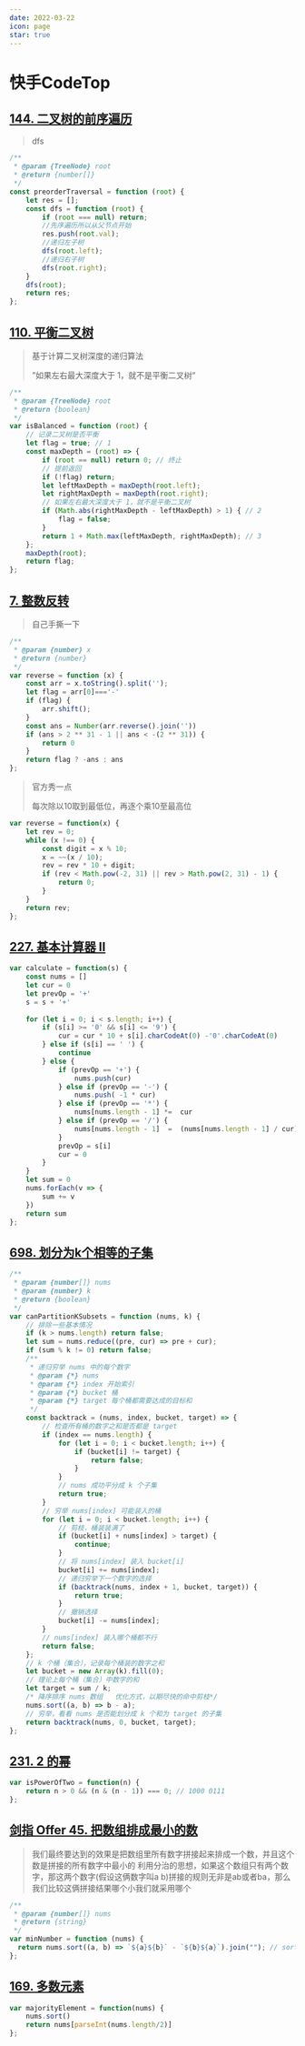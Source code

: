 ```yaml
---
date: 2022-03-22
icon: page
star: true
---
```


# 快手CodeTop

## [144. 二叉树的前序遍历](https://leetcode-cn.com/problems/binary-tree-preorder-traversal/)

> dfs

```js
/**
 * @param {TreeNode} root
 * @return {number[]}
 */
const preorderTraversal = function (root) {
    let res = [];
    const dfs = function (root) {
        if (root === null) return;
        //先序遍历所以从父节点开始
        res.push(root.val);
        //递归左子树
        dfs(root.left);
        //递归右子树
        dfs(root.right);
    }
    dfs(root);
    return res;
};
```

## [110. 平衡二叉树](https://leetcode-cn.com/problems/balanced-binary-tree/)

> 基于计算二叉树深度的递归算法
>
> ”如果左右最大深度大于 1，就不是平衡二叉树“

```js
/**
 * @param {TreeNode} root
 * @return {boolean}
 */
var isBalanced = function (root) {
    // 记录二叉树是否平衡
    let flag = true; // 1
    const maxDepth = (root) => {
        if (root == null) return 0; // 终止
        // 提前返回
        if (!flag) return;
        let leftMaxDepth = maxDepth(root.left);
        let rightMaxDepth = maxDepth(root.right);
        // 如果左右最大深度大于 1，就不是平衡二叉树
        if (Math.abs(rightMaxDepth - leftMaxDepth) > 1) { // 2
            flag = false;
        }
        return 1 + Math.max(leftMaxDepth, rightMaxDepth); // 3
    };
    maxDepth(root);
    return flag;
};
```

## [7. 整数反转](https://leetcode-cn.com/problems/reverse-integer/)

> 自己手撕一下

```js
/**
 * @param {number} x
 * @return {number}
 */
var reverse = function (x) {
    const arr = x.toString().split('');
    let flag = arr[0]==='-'
    if (flag) {
        arr.shift();
    }
    const ans = Number(arr.reverse().join(''))
    if (ans > 2 ** 31 - 1 || ans < -(2 ** 31)) {
        return 0
    }
    return flag ? -ans : ans
};

```

> 官方秀一点
>
> 每次除以10取到最低位，再逐个乘10至最高位

```js
var reverse = function(x) {
    let rev = 0;
    while (x !== 0) {
        const digit = x % 10;
        x = ~~(x / 10);
        rev = rev * 10 + digit;
        if (rev < Math.pow(-2, 31) || rev > Math.pow(2, 31) - 1) {
            return 0;
        }
    }
    return rev;
};
```

## [227. 基本计算器 II](https://leetcode-cn.com/problems/basic-calculator-ii/)

```js
var calculate = function(s) {
	const nums = []
	let cur = 0
	let prevOp = '+'
	s = s + '+'
	
	for (let i = 0; i < s.length; i++) {
		if (s[i] >= '0' && s[i] <= '9') {
			cur = cur * 10 + s[i].charCodeAt(0) -'0'.charCodeAt(0)
		} else if (s[i] == ' ') {
			continue
		} else {
			if (prevOp == '+') { 
                nums.push(cur)
            } else if (prevOp == '-') {
                nums.push( -1 * cur) 
            } else if (prevOp == '*') {
                nums[nums.length - 1] *=  cur 
            } else if (prevOp == '/') {
                nums[nums.length - 1]  =  (nums[nums.length - 1] / cur) | 0
            }
            prevOp = s[i] 
            cur = 0 
		}
	}
    let sum = 0
    nums.forEach(v => {
        sum += v
    })
    return sum
};
```

## [698. 划分为k个相等的子集](https://leetcode-cn.com/problems/partition-to-k-equal-sum-subsets/)

```js
/**
 * @param {number[]} nums
 * @param {number} k
 * @return {boolean}
 */
var canPartitionKSubsets = function (nums, k) {
    // 排除一些基本情况
    if (k > nums.length) return false;
    let sum = nums.reduce((pre, cur) => pre + cur);
    if (sum % k != 0) return false;
    /**
     * 递归穷举 nums 中的每个数字
     * @param {*} nums
     * @param {*} index 开始索引
     * @param {*} bucket 桶
     * @param {*} target 每个桶都需要达成的目标和
     */
    const backtrack = (nums, index, bucket, target) => {
        // 检查所有桶的数字之和是否都是 target
        if (index == nums.length) {
            for (let i = 0; i < bucket.length; i++) {
                if (bucket[i] != target) {
                    return false;
                }
            }
            // nums 成功平分成 k 个子集
            return true;
        }
        // 穷举 nums[index] 可能装入的桶
        for (let i = 0; i < bucket.length; i++) {
            // 剪枝，桶装装满了
            if (bucket[i] + nums[index] > target) {
                continue;
            }
            // 将 nums[index] 装入 bucket[i]
            bucket[i] += nums[index];
            // 递归穷举下一个数字的选择
            if (backtrack(nums, index + 1, bucket, target)) {
                return true;
            }
            // 撤销选择
            bucket[i] -= nums[index];
        }
        // nums[index] 装入哪个桶都不行
        return false;
    };
    // k 个桶（集合），记录每个桶装的数字之和
    let bucket = new Array(k).fill(0);
    // 理论上每个桶（集合）中数字的和
    let target = sum / k;
    /* 降序排序 nums 数组   优化方式，以期尽快的命中剪枝*/
    nums.sort((a, b) => b - a);
    // 穷举，看看 nums 是否能划分成 k 个和为 target 的子集
    return backtrack(nums, 0, bucket, target);
};
```

## [231. 2 的幂](https://leetcode-cn.com/problems/power-of-two/)

```js
var isPowerOfTwo = function(n) {
    return n > 0 && (n & (n - 1)) === 0; // 1000 0111
};
```

## [剑指 Offer 45. 把数组排成最小的数](https://leetcode-cn.com/problems/ba-shu-zu-pai-cheng-zui-xiao-de-shu-lcof/)

> 我们最终要达到的效果是把数组里所有数字拼接起来排成一个数，并且这个数是拼接的所有数字中最小的
> 利用分治的思想，如果这个数组只有两个数字，那这两个数字(假设这俩数字叫a b)拼接的规则无非是ab或者ba，那么我们比较这俩拼接结果哪个小我们就采用哪个

```js
/**
 * @param {number[]} nums
 * @return {string}
 */
var minNumber = function (nums) {
  return nums.sort((a, b) => `${a}${b}` - `${b}${a}`).join(""); // sort改变原数组内容
};
```

## [169. 多数元素](https://leetcode-cn.com/problems/majority-element/)

```js
var majorityElement = function(nums) {
    nums.sort()
    return nums[parseInt(nums.length/2)]
};
```

